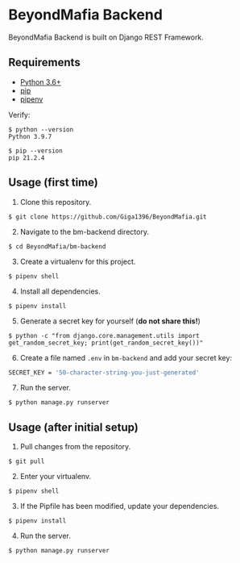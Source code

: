 # BeyondMafia Backend 

BeyondMafia Backend is built on Django REST Framework.

## Requirements

- [Python 3.6+](https://www.python.org/downloads/)
- [pip](https://pip.pypa.io/en/stable/)
- [pipenv](https://pipenv.pypa.io/en/latest/install/)

Verify:
```console
$ python --version
Python 3.9.7 
```
```console
$ pip --version
pip 21.2.4
```
## Usage (first time)

1. Clone this repository.
```console
$ git clone https://github.com/Giga1396/BeyondMafia.git
```
2. Navigate to the bm-backend directory.
```console
$ cd BeyondMafia/bm-backend
```
3. Create a virtualenv for this project.
```console
$ pipenv shell
```
4. Install all dependencies.
```console
$ pipenv install
```
5. Generate a secret key for yourself (**do not share this!**)
```console
$ python -c "from django.core.management.utils import get_random_secret_key; print(get_random_secret_key())"
```
6. Create a file named `.env` in `bm-backend` and add your secret key:
```bash
SECRET_KEY = '50-character-string-you-just-generated'
```
7. Run the server.
```console
$ python manage.py runserver
```

## Usage (after initial setup)
1. Pull changes from the repository.
```console
$ git pull
```
2. Enter your virtualenv.
```console
$ pipenv shell
```
3. If the Pipfile has been modified, update your dependencies.
```console
$ pipenv install
```
4. Run the server.
```console
$ python manage.py runserver
```
